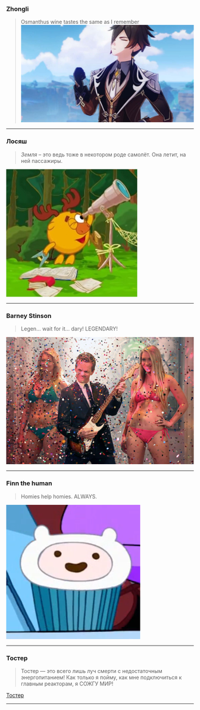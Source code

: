 ### Zhongli

> Osmanthus wine tastes the same as I remember
![Zhongli](thisisorded.jpg)


---

### Лосяш

> *Земля* – это ведь тоже в некотором роде самолёт. Она летит, на ней пассажиры.

![Лосяш](losyash.jpg)

---

### Barney Stinson

> Legen... wait for it... dary! LEGENDARY!

[![Barney Stinson](barney.jpg)](https://www.youtube.com/watch?v=nWdkQp_r8Uw)


---

### Finn the human

> Homies help homies. ALWAYS.

![Finn](finn.png)


---

### Тостер

> Тостер — это всего лишь луч смерти с недостаточным энергопитанием! Как только я пойму, как мне подключиться к главным реакторам, я СОЖГУ МИР!
 
[Тостер](toster.jpg)


---


